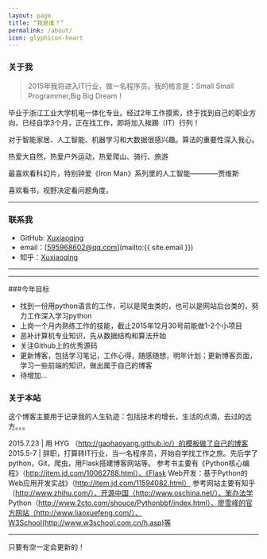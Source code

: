 ```yaml
---
layout: page
title: “我是谁？”
permalink: /about/
icon: glyphicon-heart
---
```


### 关于我

> 2015年我将进入IT行业，做一名程序员。我的格言是：Small Small Programmer,Big Big Dream！   

毕业于浙江工业大学机电一体化专业。经过2年工作摸索，终于找到自己的职业方向，已经自学3个月，正在找工作，即将加入挨踢（IT）行列！   

对于智能家居、人工智能、机器学习和大数据很感兴趣。算法的重要性深入我心。   

热爱大自然，热爱户外运动，热爱爬山、骑行、旅游

最喜欢看科幻片，特别钟爱《Iron Man》系列里的人工智能————贾维斯  

喜欢看书，视野决定看问题角度。  

---

### 联系我

* GitHub: [Xuxiaoqing](http://github.com/snowdream1314)
* email：[595968602@qq.com](mailto:{{ site.email }})
* 知乎：[Xuxiaoqing](http://www.zhihu.com/people/snowdream-54)

---

---
###今年目标

* 找到一份用python语言的工作，可以是爬虫类的，也可以是网站后台类的，努力工作深入学习python
* 上岗一个月内熟练工作的技能，截止2015年12月30号前能做1-2个小项目
* 恶补计算机专业知识，先从数据结构和算法开始
* 关注Github上的优秀源码
* 更新博客，包括学习笔记，工作心得，随感随想，明年计划；更新博客页面，学习一些前端的知识，做出属于自己的博客
* 待增加...

### 关于本站   

这个博客主要用于记录我的人生轨迹：包括技术的增长，生活的点滴，去过的远方。。。

2015.7.23 | 用 HYG （http://gaohaoyang.github.io/）的模板做了自己的博客
2015.5-7  | 辞职，打算转IT行业，当一名程序员，开始自学找工作之旅。先后学了python，Git，爬虫，用Flask搭建博客网站等。
           参考书主要有《Python核心编程》（http://item.jd.com/10062788.html）、《Flask Web开发：基于Python的Web应用开发实战》（http://item.jd.com/11594082.html）
           参考网站主要有知乎（http://www.zhihu.com/）、开源中国（http://www.oschina.net/）、笨办法学 Python（http://www.2cto.com/shouce/Pythonbbf/index.html）、廖雪峰的官方网站（http://www.liaoxuefeng.com/）、W3School(http://www.w3school.com.cn/h.asp)等 

---

只要有空一定会更新的！